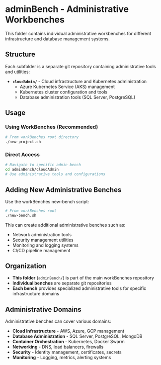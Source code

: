 # adminBench - Administrative Workbenches

This folder contains individual administrative workbenches for different infrastructure and database management systems.

## Structure

Each subfolder is a separate git repository containing administrative tools and utilities:

- **`cloudAdmin/`** - Cloud infrastructure and Kubernetes administration
  - Azure Kubernetes Service (AKS) management
  - Kubernetes cluster configuration and tools
  - Database administration tools (SQL Server, PostgreSQL)

## Usage

### Using WorkBenches (Recommended)
```bash
# From workBenches root directory
./new-project.sh
```

### Direct Access
```bash
# Navigate to specific admin bench
cd adminBench/cloudAdmin
# Use administrative tools and configurations
```

## Adding New Administrative Benches

Use the workBenches new-bench script:
```bash
# From workBenches root
./new-bench.sh
```

This can create additional administrative benches such as:
- Network administration tools
- Security management utilities  
- Monitoring and logging systems
- CI/CD pipeline management

## Organization

- **This folder** (`adminBench/`) is part of the main workBenches repository
- **Individual benches** are separate git repositories
- **Each bench** provides specialized administrative tools for specific infrastructure domains

## Administrative Domains

Administrative benches can cover various domains:
- **Cloud Infrastructure** - AWS, Azure, GCP management
- **Database Administration** - SQL Server, PostgreSQL, MongoDB
- **Container Orchestration** - Kubernetes, Docker Swarm
- **Networking** - DNS, load balancers, firewalls
- **Security** - Identity management, certificates, secrets
- **Monitoring** - Logging, metrics, alerting systems